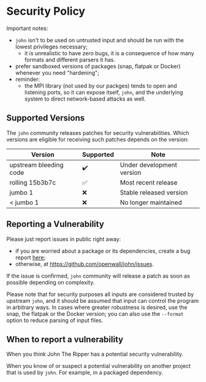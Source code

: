 # Security Policy

Important notes:
* `john` isn't to be used on untrusted input and should be run with the lowest privileges necessary;
  * it is unrealistic to have zero bugs, it is a consequence of how many formats and different parsers it has.
* prefer sandboxed versions of packages (snap, flatpak or Docker) whenever you need "hardening";
* reminder:
  * the MPI library (not used by our packges) tends to open and listening ports, so it can expose itself,
    `john`, and the underlying system to direct network-based attacks as well.

## Supported Versions

The `john` community releases patches for security vulnerabilities. Which versions are eligible for
receiving such patches depends on the version:

| Version | Supported          | Note                                      |
| ------- | ------------------ | ----------------------------------------- |
| upstream bleeding code | :heavy_check_mark: | Under development version  |
| rolling 15b3b7c        | :white_check_mark: | Most recent release        |
| jumbo 1                | :x: | Stable released version                   |
| < jumbo 1              | :x: | No longer maintained                      |

## Reporting a Vulnerability

Please just report issues in public right away:
* if you are worried about a package or its dependencies, create a bug report [here](https://github.com/openwall/john-packages/issues);
* otherwise, at https://github.com/openwall/john/issues.

If the issue is confirmed, `john` community will release a patch as soon as possible depending on complexity.

Please note that for security purposes all inputs are considered trusted by upstream `john`, and it should
be assumed that input can control the program in arbitrary ways. In cases where greater robustness is desired,
use the snap, the flatpak or the Docker version; you can also use the `--format` option to reduce parsing
of input files.

## When to report a vulnerability

When you think John The Ripper has a potential security vulnerability.

When you know of or suspect a potential vulnerability on another project that is used by `john`.
For example, in a packaged dependency.
